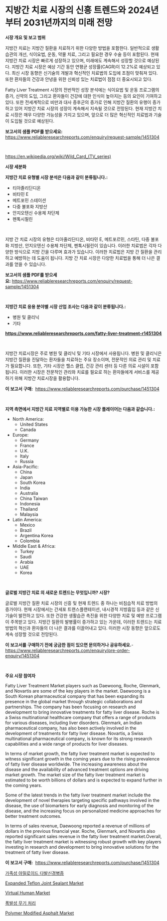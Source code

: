 <p><h1>지방간 치료 시장의 신흥 트렌드와 2024년부터 2031년까지의 미래 전망</h1></p><p><strong>시장 개요 및 보고 범위</strong></p>
<p><p>지방간 치료는 지방간 질환을 치료하기 위한 다양한 방법을 포함한다. 일반적으로 생활습관의 개선, 식이요법, 운동, 약물 치료, 그리고 필요한 경우 수술 등이 포함된다. 현재 지방간 치료 시장은 빠르게 성장하고 있으며, 미래에도 계속해서 성장할 것으로 예상된다. 지방간 치료 시장은 예상 기간 동안 연평균 성장률(CAGR)이 12.2%로 예상되고 있다. 최신 시장 동향은 신기술의 개발과 혁신적인 치료법의 도입에 초점이 맞춰져 있다. 또한 환자들의 건강과 안녕을 위한 신뢰성 있는 치료법이 점점 더 중요시되고 있다.</p><p>Fatty Liver Treatment 시장의 전반적인 성장 분석에는 식이요법 및 운동 프로그램의 증가, 신약의 도입, 그리고 환자들이 건강에 대한 인식이 높아지는 등의 요인이 기여하고 있다. 또한 전세계적으로 비만과 대사 증후군의 증가로 인해 지방간 질환의 유행이 증가하고 있어 지방간 치료 시장의 성장이 계속해서 지속될 것으로 전망된다. 현재 지방간 치료 시장은 매우 다양한 가능성을 가지고 있으며, 앞으로 더 많은 혁신적인 치료법과 기술이 도입될 것으로 예상된다.</p></p>
<p><strong>보고서의 샘플 PDF를 받으세요:</strong> <a href="https://www.reliableresearchreports.com/enquiry/request-sample/1451304">https://www.reliableresearchreports.com/enquiry/request-sample/1451304</a></p>
<p>&nbsp;</p>
<p><a href="https://en.wikipedia.org/wiki/Wild_Card_(TV_series)">https://en.wikipedia.org/wiki/Wild_Card_(TV_series)</a></p>
<p><strong>시장 세분화</strong></p>
<p><strong>지방간 치료 유형별 시장 분석은 다음과 같이 분류됩니다.:</strong></p>
<p><ul><li>티아졸리딘디온</li><li>비타민 E</li><li>메트포민 스테이션</li><li>다중 불포화 지방산</li><li>안지오텐신 수용체 차단제</li><li>펜톡시필린</li></ul></p>
<p>&nbsp;</p>
<p><p>지방 간 치료 시장의 유형은 티아줄리딘디온, 비타민 E, 메트포르민, 스타틴, 다중 불포화 지방산, 안지오텐신 수용체 차단제, 펜톡시필린이 있습니다. 이러한 치료법은 각자 다양한 방식으로 지방 간을 다루며 효과가 있습니다. 이러한 치료법은 지방 간 질환을 관리하고 예방하는 데 도움이 됩니다. 지방 간 치료 시장은 다양한 치료법을 통해 더 나은 결과를 얻을 수 있습니다.</p></p>
<p><strong>보고서의 샘플 PDF를 받으세요:</strong>&nbsp;<a href="https://www.reliableresearchreports.com/enquiry/request-sample/1451304">https://www.reliableresearchreports.com/enquiry/request-sample/1451304</a></p>
<p>&nbsp;</p>
<p><strong> 지방간 치료 응용 분야별 시장 산업 조사는 다음과 같이 분류됩니다.:</strong></p>
<p><ul><li>병원 및 클리닉</li><li>기타</li></ul></p>
<p><strong><a href="https://www.reliableresearchreports.com/fatty-liver-treatment-r1451304">https://www.reliableresearchreports.com/fatty-liver-treatment-r1451304</a></strong></p>
<p>&nbsp;</p>
<p><p>지방간 치료시장은 주로 병원 및 클리닉 및 기타 시장에서 사용됩니다. 병원 및 클리닉은 지방간 질환을 진달하는 환자들을 치료하는 주요 장소이며, 전문적인 의료 관리 및 치료가 필요합니다. 또한, 기타 시장은 헬스 클럽, 건강 관리 센터 등 다른 의료 시설이 포함됩니다. 이러한 시장은 전문적인 관리와 치료를 필요로 하는 환자들에게 서비스를 제공하기 위해 지방간 치료시장을 활용합니다.</p></p>
<p><strong>이 보고서 구매:</strong>&nbsp; <a href="https://www.reliableresearchreports.com/purchase/1451304">https://www.reliableresearchreports.com/purchase/1451304</a></p>
<p>&nbsp;</p>
<p><strong>지역 측면에서 지방간 치료 지역별로 이용 가능한 시장 플레이어는 다음과 같습니다.:</strong></p>
<p><ul>
    <li>
        North America:
        <ul>
            <li>United States</li>
            <li>Canada</li>
        </ul>
    </li>
    <li>
        Europe:
        <ul>
            <li>Germany</li>
            <li>France</li>
            <li>U.K.</li>
            <li>Italy</li>
            <li>Russia</li>
        </ul>
    </li>
    <li>
        Asia-Pacific:
        <ul>
            <li>China</li>
            <li>Japan</li>
            <li>South Korea</li>
            <li>India</li>
            <li>Australia</li>
            <li>China Taiwan</li>
            <li>Indonesia</li>
            <li>Thailand</li>
            <li>Malaysia</li>
        </ul>
    </li>
    <li>
        Latin America:
        <ul>
            <li>Mexico</li>
            <li>Brazil</li>
            <li>Argentina Korea</li>
            <li>Colombia</li>
        </ul>
    </li>
    <li>
        Middle East & Africa:
        <ul>
            <li>Turkey</li>
            <li>Saudi</li>
            <li>Arabia</li>
            <li>UAE</li>
            <li>Korea</li>
        </ul>
    </li>
    </ul></p>
<p>&nbsp;</p>
<p><strong>글로벌 지방간 치료 의 새로운 트렌드는 무엇입니까? 시장?</strong></p>
<p><p>글로벌 지방간 질환 치료 시장의 신흥 및 현재 트렌드 중 하나는 비침습적 치료 방법의 증가이다. 현재 시장에서는 간세포 트랜스플랜테이션, 내시경적 지방흡입 등과 같은 신기술이 발전하고 있다. 또한 건강한 생활습관 촉진을 위한 다양한 치료 및 예방 프로그램이 주목받고 있다. 지방간 질환의 발병률이 증가하고 있는 가운데, 이러한 트렌드는 치료 방법의 혁신과 환자들의 더 나은 결과를 이끌어내고 있다. 이러한 시장 동향은 앞으로도 계속 성장할 것으로 전망된다.</p></p>
<p><strong>이 보고서를 구매하기 전에 궁금한 점이 있으면 문의하거나 공유하세요.</strong>- <a href="https://www.reliableresearchreports.com/enquiry/pre-order-enquiry/1451304">https://www.reliableresearchreports.com/enquiry/pre-order-enquiry/1451304</a></p>
<p>&nbsp;</p>
<p><strong>주요 시장 참여자</strong></p>
<p><p>Fatty Liver Treatment Market players such as Daewoong, Roche, Glenmark, and Novartis are some of the key players in the market. Daewoong is a South Korean pharmaceutical company that has been expanding its presence in the global market through strategic collaborations and partnerships. The company has been focusing on research and development to bring innovative treatments for fatty liver disease. Roche is a Swiss multinational healthcare company that offers a range of products for various diseases, including liver disorders. Glenmark, an Indian pharmaceutical company, has also been actively involved in the development of treatments for fatty liver disease. Novartis, a Swiss multinational pharmaceutical company, is known for its strong research capabilities and a wide range of products for liver diseases.</p><p>In terms of market growth, the fatty liver treatment market is expected to witness significant growth in the coming years due to the rising prevalence of fatty liver disease worldwide. The increasing awareness about the disease and the availability of advanced treatment options are driving market growth. The market size of the fatty liver treatment market is estimated to be worth billions of dollars and is expected to expand further in the coming years.</p><p>Some of the latest trends in the fatty liver treatment market include the development of novel therapies targeting specific pathways involved in the disease, the use of biomarkers for early diagnosis and monitoring of the disease, and the increasing focus on personalized medicine approaches for better treatment outcomes.</p><p>In terms of sales revenue, Daewoong reported a revenue of millions of dollars in the previous financial year. Roche, Glenmark, and Novartis also reported significant sales revenue in the fatty liver treatment market.Overall, the fatty liver treatment market is witnessing robust growth with key players investing in research and development to bring innovative solutions for the treatment of fatty liver disease.</p></p>
<p><strong>이 보고서 구매:</strong>&nbsp;&nbsp;<a href="https://www.reliableresearchreports.com/purchase/1451304">https://www.reliableresearchreports.com/purchase/1451304</a></p>
<p><p><a href="https://github.com/konokaryan/Market-Research-Report-List-1/blob/main/858063620849.md">가족성 아밀로이드 다발신경병증</a></p><p><a href="https://github.com/nandosuryapratama/Market-Research-Report-List-1/blob/main/expanded-teflon-joint-sealant-market.md">Expanded Teflon Joint Sealant Market</a></p><p><a href="https://issuu.com/reportprime-2/docs/virtual-human-market-size-2030.pptx">Virtual Human Market</a></p><p><a href="https://github.com/mithunmistry2258/Market-Research-Report-List-1/blob/main/510455120848.md">폭발성 무기 처리</a></p><p><a href="https://github.com/hxuqpfvq95/Market-Research-Report-List-1/blob/main/polymer-modified-asphalt-market.md">Polymer Modified Asphalt Market</a></p></p>